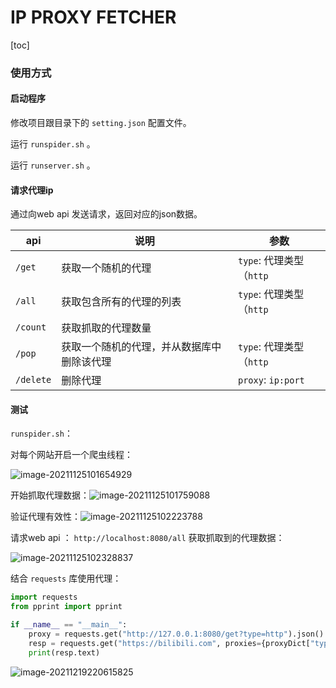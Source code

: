 

# IP PROXY FETCHER

[toc]

### 使用方式

#### 启动程序

修改项目跟目录下的 `setting.json` 配置文件。

运行 `runspider.sh` 。

运行 `runserver.sh` 。

#### 请求代理ip

通过向web api 发送请求，返回对应的json数据。

| api       | 说明                                       | 参数                                 |
| --------- | ------------------------------------------ | ------------------------------------ |
| `/get`    | 获取一个随机的代理                         | `type`: 代理类型（`http` | `https`)  |
| `/all`    | 获取包含所有的代理的列表                   | `type`: 代理类型（`http` | `https`)  |
| `/count`  | 获取抓取的代理数量                         |                                      |
| `/pop`    | 获取一个随机的代理，并从数据库中删除该代理 | `type`: 代理类型（`http` | `https`） |
| `/delete` | 删除代理                                   | `proxy`: `ip:port`                   |

#### 测试

`runspider.sh`：

对每个网站开启一个爬虫线程：

![image-20211125101654929](https://ni187note-pics.oss-cn-hangzhou.aliyuncs.com/notes-img/image-20211125101723222.png)

开始抓取代理数据：![image-20211125101759088](https://ni187note-pics.oss-cn-hangzhou.aliyuncs.com/notes-img/image-20211125101759088.png)

验证代理有效性：![image-20211125102223788](https://ni187note-pics.oss-cn-hangzhou.aliyuncs.com/notes-img/image-20211125102223788.png)

请求web api ： `http://localhost:8080/all` 获取抓取到的代理数据：

![image-20211125102328837](https://ni187note-pics.oss-cn-hangzhou.aliyuncs.com/notes-img/image-20211125102328837.png)

结合 `requests` 库使用代理：

```python
import requests
from pprint import pprint

if __name__ == "__main__":
    proxy = requests.get("http://127.0.0.1:8080/get?type=http").json()
    resp = requests.get("https://bilibili.com", proxies={proxyDict["type"]: proxyDict["proxy"]})
    print(resp.text)
```

![image-20211219220615825](https://ni187note-pics.oss-cn-hangzhou.aliyuncs.com/notes-img/image-20211219220615825.png)

